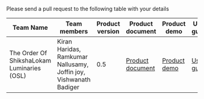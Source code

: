 Please send a pull request to the following table with your details

| Team Name | Team members | Product version | Product document | Product demo | User guide | Source code | Developer guide |
| ----- | ----- | ----- | ----- | ----- | ----- | ----- | ----- |
| The Order Of ShikshaLokam Luminaries (OSL)  | Kiran Haridas, Ramkumar Nallusamy, Joffin joy, Vishwanath Badiger | 0.5 | [Product document](https://docs.google.com/document/d/1xCD1n-f8rsbPgZNmA9ESqr1AwsgrbVBz2BS6jel1fF0/edit?usp=sharing) | [Product demo](https://drive.google.com/drive/folders/1nWpdKSIclNrzE-eK4OaeHYgTjoawXejb?usp=sharing) | [User guide](https://docs.google.com/document/d/12gnoiyS6N4uE8NFr_5ulBK3qOTSmKL2A1mSAxDRks5w/edit?usp=sharing) | [Source code](hhttps://docs.google.com/document/d/1awtTh2RK2-WKdalAe1bVQ7AzCFctSv7qI4g8sTxJ4M0/edit?usp=sharing) | [Developer guide](hhttps://docs.google.com/document/d/1awtTh2RK2-WKdalAe1bVQ7AzCFctSv7qI4g8sTxJ4M0/edit?usp=sharing) |
